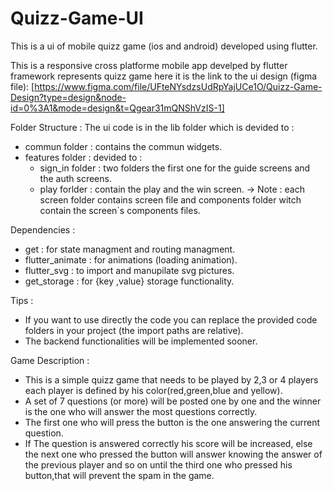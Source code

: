 # Quizz-Game-UI
This is a ui of mobile quizz game (ios and android) developed using flutter.

This is a responsive cross platforme mobile app develped by flutter framework represents quizz game here it is the link to the ui design (figma file):
[https://www.figma.com/file/UFteNYsdzsUdRpYajUCe1O/Quizz-Game-Design?type=design&node-id=0%3A1&mode=design&t=Qgear31mQNShVzIS-1]

Folder Structure :
  The ui code is in the lib folder which is devided to :
   - commun folder : contains the commun widgets.
   - features folder : devided to :
      - sign_in folder : two folders the first one for the guide screens and the auth screens.
      - play forlder : contain the play and the win screen.
    -> Note : each screen folder contains screen file and components folder witch contain the screen`s components files.

Dependencies : 
  - get : for state managment and routing managment.
  - flutter_animate : for animations (loading animation).
  - flutter_svg : to import and manupilate svg pictures.
  - get_storage : for {key ,value} storage functionality.

Tips :
  - If you want to use directly the code you can replace the provided code folders in your project (the import paths are 
    relative).
  - The backend functionalities will be implemented sooner.

Game Description :
  - This is a simple quizz game that needs to be played by 2,3 or 4 players each player is defined by his color(red,green,blue 
    and yellow).
  - A set of 7 questions (or more) will be posted one by one and the winner is the one who will answer the most questions correctly.
  - The first one who will press the button is the one answering the current question.
  - If The question is answered correctly his score will be increased, else the next one who pressed the button will answer 
    knowing the answer of the previous player and so on until the third one who pressed his button,that will prevent the spam 
    in the game.
